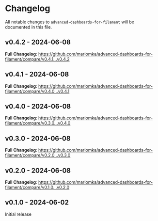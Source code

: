 # Changelog

All notable changes to `advanced-dashboards-for-filament` will be documented in this file.

## v0.4.2 - 2024-06-08

**Full Changelog**: https://github.com/mariomka/advanced-dashboards-for-filament/compare/v0.4.1...v0.4.2

## v0.4.1 - 2024-06-08

**Full Changelog**: https://github.com/mariomka/advanced-dashboards-for-filament/compare/v0.4.0...v0.4.1

## v0.4.0 - 2024-06-08

**Full Changelog**: https://github.com/mariomka/advanced-dashboards-for-filament/compare/v0.3.0...v0.4.0

## v0.3.0 - 2024-06-08

**Full Changelog**: https://github.com/mariomka/advanced-dashboards-for-filament/compare/v0.2.0...v0.3.0

## v0.2.0 - 2024-06-08

**Full Changelog**: https://github.com/mariomka/advanced-dashboards-for-filament/compare/v0.1.0...v0.2.0

## v0.1.0 - 2024-06-02

Initial release
